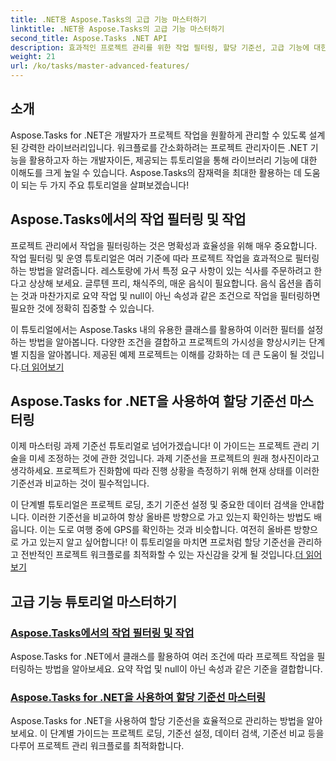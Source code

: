 ```yaml
---
title: .NET용 Aspose.Tasks의 고급 기능 마스터하기
linktitle: .NET용 Aspose.Tasks의 고급 기능 마스터하기
second_title: Aspose.Tasks .NET API
description: 효과적인 프로젝트 관리를 위한 작업 필터링, 할당 기준선, 고급 기능에 대한 튜토리얼을 통해 .NET용 Aspose.Tasks의 잠재력을 최대한 활용해 보세요.
weight: 21
url: /ko/tasks/master-advanced-features/
---
```

## 소개

Aspose.Tasks for .NET은 개발자가 프로젝트 작업을 원활하게 관리할 수 있도록 설계된 강력한 라이브러리입니다. 워크플로를 간소화하려는 프로젝트 관리자이든 .NET 기능을 활용하고자 하는 개발자이든, 제공되는 튜토리얼을 통해 라이브러리 기능에 대한 이해도를 크게 높일 수 있습니다. Aspose.Tasks의 잠재력을 최대한 활용하는 데 도움이 되는 두 가지 주요 튜토리얼을 살펴보겠습니다!

## Aspose.Tasks에서의 작업 필터링 및 작업

프로젝트 관리에서 작업을 필터링하는 것은 명확성과 효율성을 위해 매우 중요합니다. 작업 필터링 및 운영 튜토리얼은 여러 기준에 따라 프로젝트 작업을 효과적으로 필터링하는 방법을 알려줍니다. 레스토랑에 가서 특정 요구 사항이 있는 식사를 주문하려고 한다고 상상해 보세요. 글루텐 프리, 채식주의, 매운 음식이 필요합니다. 음식 옵션을 좁히는 것과 마찬가지로 요약 작업 및 null이 아닌 속성과 같은 조건으로 작업을 필터링하면 필요한 것에 정확히 집중할 수 있습니다.

 이 튜토리얼에서는 Aspose.Tasks 내의 유용한 클래스를 활용하여 이러한 필터를 설정하는 방법을 알아봅니다. 다양한 조건을 결합하고 프로젝트의 가시성을 향상시키는 단계별 지침을 알아봅니다. 제공된 예제 프로젝트는 이해를 강화하는 데 큰 도움이 될 것입니다.[더 읽어보기](./task-filtering-and-operation/)

## Aspose.Tasks for .NET을 사용하여 할당 기준선 마스터링

이제 마스터링 과제 기준선 튜토리얼로 넘어가겠습니다! 이 가이드는 프로젝트 관리 기술을 미세 조정하는 것에 관한 것입니다. 과제 기준선을 프로젝트의 원래 청사진이라고 생각하세요. 프로젝트가 진화함에 따라 진행 상황을 측정하기 위해 현재 상태를 이러한 기준선과 비교하는 것이 필수적입니다.

 이 단계별 튜토리얼은 프로젝트 로딩, 초기 기준선 설정 및 중요한 데이터 검색을 안내합니다. 이러한 기준선을 비교하여 항상 올바른 방향으로 가고 있는지 확인하는 방법도 배웁니다. 이는 도로 여행 중에 GPS를 확인하는 것과 비슷합니다. 여전히 올바른 방향으로 가고 있는지 알고 싶어합니다! 이 튜토리얼을 마치면 프로처럼 할당 기준선을 관리하고 전반적인 프로젝트 워크플로를 최적화할 수 있는 자신감을 갖게 될 것입니다.[더 읽어보기](./mastering-assignment-baseline/)

## 고급 기능 튜토리얼 마스터하기
### [Aspose.Tasks에서의 작업 필터링 및 작업](./task-filtering-and-operation/)
Aspose.Tasks for .NET에서 클래스를 활용하여 여러 조건에 따라 프로젝트 작업을 필터링하는 방법을 알아보세요. 요약 작업 및 null이 아닌 속성과 같은 기준을 결합합니다.
### [Aspose.Tasks for .NET을 사용하여 할당 기준선 마스터링](./mastering-assignment-baseline/)
Aspose.Tasks for .NET을 사용하여 할당 기준선을 효율적으로 관리하는 방법을 알아보세요. 이 단계별 가이드는 프로젝트 로딩, 기준선 설정, 데이터 검색, 기준선 비교 등을 다루어 프로젝트 관리 워크플로를 최적화합니다.
